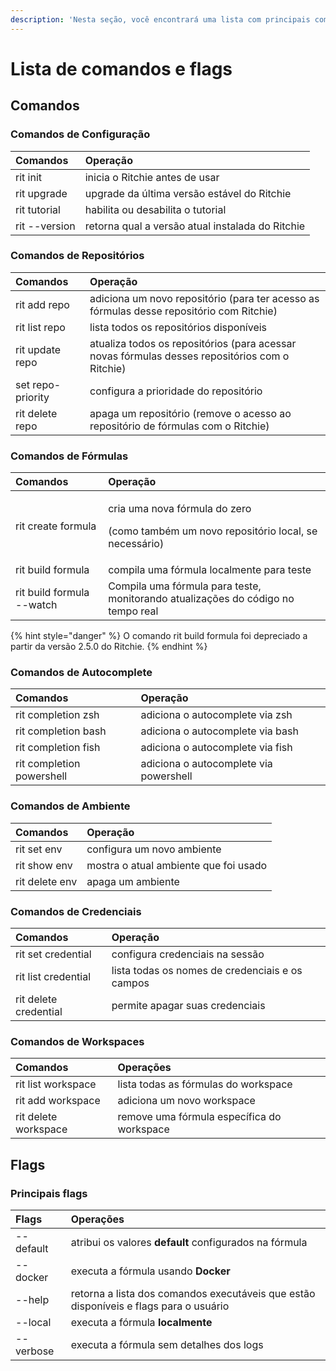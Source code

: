 ```yaml
---
description: 'Nesta seção, você encontrará uma lista com principais comandos do Ritchie.'
---
```


# Lista de comandos e flags

## Comandos

### Comandos de Configuração

| Comandos | Operação |
| :--- | :--- |
| rit init  | inicia o Ritchie antes de usar |
| rit upgrade | upgrade da última versão estável do Ritchie  |
| rit tutorial  | habilita ou desabilita o tutorial  |
| rit --version | retorna qual a versão atual instalada do Ritchie |

### Comandos de Repositórios 

| Comandos | Operação |
| :--- | :--- |
| rit add repo | adiciona um novo repositório \(para ter acesso as fórmulas desse repositório com Ritchie\) |
| rit list repo | lista todos os repositórios disponíveis  |
| rit update repo | atualiza todos os repositórios \(para acessar novas fórmulas desses repositórios com o Ritchie\) |
| set repo-priority | configura a prioridade do repositório  |
| rit delete repo | apaga um repositório  \(remove o acesso ao repositório de fórmulas com o Ritchie\)  |

### Comandos de Fórmulas

<table>
  <thead>
    <tr>
      <th style="text-align:left">Comandos</th>
      <th style="text-align:left">Opera&#xE7;&#xE3;o</th>
    </tr>
  </thead>
  <tbody>
    <tr>
      <td style="text-align:left">rit create formula</td>
      <td style="text-align:left">
        <p>cria uma nova f&#xF3;rmula do zero</p>
        <p>(como tamb&#xE9;m um novo reposit&#xF3;rio local, se necess&#xE1;rio)</p>
      </td>
    </tr>
    <tr>
      <td style="text-align:left">rit build formula</td>
      <td style="text-align:left">compila uma f&#xF3;rmula localmente para teste</td>
    </tr>
    <tr>
      <td style="text-align:left">rit build formula --watch</td>
      <td style="text-align:left">Compila uma f&#xF3;rmula para teste, monitorando atualiza&#xE7;&#xF5;es
        do c&#xF3;digo no tempo real</td>
    </tr>
  </tbody>
</table>

{% hint style="danger" %}
O comando rit build formula foi depreciado a partir da versão 2.5.0 do Ritchie. 
{% endhint %}

### Comandos de Autocomplete

| Comandos | Operação |
| :--- | :--- |
| rit completion zsh | adiciona o autocomplete via zsh |
| rit completion bash | adiciona o autocomplete via bash |
| rit completion fish | adiciona o autocomplete via fish |
| rit completion powershell | adiciona o autocomplete via powershell |

### Comandos de Ambiente

| Comandos | Operação |
| :--- | :--- |
| rit set env | configura um novo ambiente |
| rit show env | mostra o atual ambiente que foi usado |
| rit delete env | apaga um ambiente |

### Comandos de Credenciais

| Comandos | Operação |
| :--- | :--- |
| rit set credential | configura credenciais na sessão |
| rit list credential | lista todas os nomes de credenciais e os campos |
| rit delete credential | permite apagar suas credenciais  |

### Comandos de Workspaces <a id="workspace-commands"></a>

| Comandos | Operações |
| :--- | :--- |
| rit list workspace | lista todas as fórmulas do workspace  |
| rit add workspace | adiciona um novo workspace |
| rit delete workspace | remove uma fórmula específica do workspace |

## Flags

### Principais flags 

| Flags | Operações |
| :--- | :--- |
| --default | atribui os valores **default** configurados na fórmula |
| --docker | executa a fórmula usando **Docker** |
| --help | retorna a lista dos comandos executáveis que estão disponíveis e flags para o usuário |
| --local | executa a fórmula **localmente** |
| --verbose | executa a fórmula sem detalhes dos logs |

